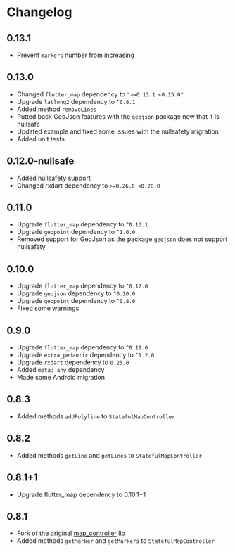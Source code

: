 # Changelog

## 0.13.1

* Prevent `markers` number from increasing

## 0.13.0

* Changed `flutter_map` dependency to `">=0.13.1 <0.15.0"`
* Upgrade `latlong2` dependency to `^0.8.1`
* Added method `removeLines`
* Putted back GeoJson features with the `geojson` package now that it is nullsafe
* Updated example and fixed some issues with the nullsafety migration
* Added unit tests

## 0.12.0-nullsafe

* Added nullsafety support
* Changed rxdart dependency to `>=0.26.0 <0.28.0`

## 0.11.0

* Upgrade `flutter_map` dependency to `^0.13.1`
* Upgrade `geopoint` dependency to `^1.0.0`
* Removed support for GeoJson as the package `geojson` does not support nullsafety

## 0.10.0

* Upgrade `flutter_map` dependency to `^0.12.0`
* Upgrade `geojson` dependency to `^0.10.0`
* Upgrade `geopoint` dependency to `^0.8.0`
* Fixed some warnings

## 0.9.0

* Upgrade `flutter_map` dependency to `^0.11.0`
* Upgrade `extra_pedantic` dependency to `^1.2.0`
* Upgrade `rxdart` dependency to `0.25.0`
* Added `meta: any` dependency
* Made some Android migration

## 0.8.3

* Added methods `addPolyline` to `StatefulMapController`

## 0.8.2

* Added methods `getLine` and `getLines` to `StatefulMapController`

## 0.8.1+1

* Upgrade flutter_map dependency to 0.10.1+1

## 0.8.1

* Fork of the original [map_controller](https://pub.dev/packages/map_controller/versions/0.8.0) lib
* Added methods `getMarker` and `getMarkers` to `StatefulMapController`
